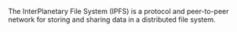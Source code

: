 The InterPlanetary File System (IPFS) is a protocol and peer-to-peer network for storing and sharing data in a distributed file system.
